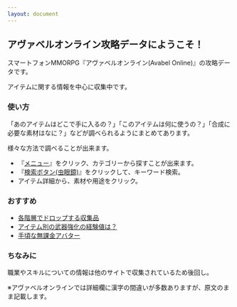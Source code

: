 ```yaml
---
layout: document
---
```

## アヴァベルオンライン攻略データにようこそ！

スマートフォンMMORPG『アヴァベルオンライン(Avabel Online)』の攻略データです。

アイテムに関する情報を中心に収集中です。

### 使い方

「あのアイテムはどこで手に入るの？」「このアイテムは何に使うの？」「合成に必要な素材はなに？」などが調べられるようにまとめてあります。

様々な方法で調べることが出来ます。

- 『[メニュー](#menu)』をクリック、カテゴリーから探すことが出来ます。
- 『[検索ボタン(虫眼鏡)](#menu-top)』をクリックして、キーワード検索。
- アイテム詳細から、素材や用途をクリック。

### おすすめ

- [各階層でドロップする収集品](収集品(収集品))
- [アイテム別の武器強化の経験値は？](鍛冶屋(強化))
- [手頃な無課金アバター](無課金アバター防具)

### ちなみに

職業やスキルについての情報は他のサイトで収集されているため後回し。

※アヴァベルオンラインでは詳細欄に漢字の間違いが多数ありますが、原文のまま記載します。
